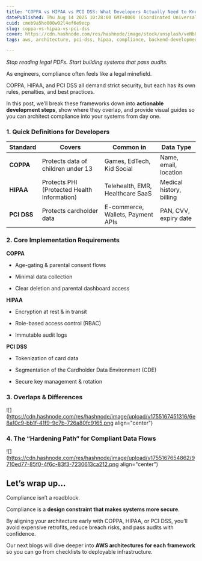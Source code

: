 ```yaml
---
title: "COPPA vs HIPAA vs PCI DSS: What Developers Actually Need to Know"
datePublished: Thu Aug 14 2025 10:28:00 GMT+0000 (Coordinated Universal Time)
cuid: cmeb9a5ho000w02l4ef6e9ecp
slug: coppa-vs-hipaa-vs-pci-dss
cover: https://cdn.hashnode.com/res/hashnode/image/stock/unsplash/veNb0DDegzE/upload/368652cc590f1cc66b7062c3480c3ec4.jpeg
tags: aws, architecture, pci-dss, hipaa, compliance, backend-developments, cloud-security, coppa

---
```


*Stop reading legal PDFs. Start building systems that pass audits.*

As engineers, compliance often feels like a legal minefield.

COPPA, HIPAA, and PCI DSS all demand strict security, but each has its own rules, penalties, and best practices.

In this post, we’ll break these frameworks down into **actionable development steps**, show where they overlap, and provide visual guides so you can architect compliance into your systems from day one.

### **1\. Quick Definitions for Developers**

| **Standard** | **Covers** | **Common in** | **Data Type** |
| --- | --- | --- | --- |
| **COPPA** | Protects data of children under 13 | Games, EdTech, Kid Social | Name, email, location |
| **HIPAA** | Protects PHI (Protected Health Information) | Telehealth, EMR, Healthcare SaaS | Medical history, billing |
| **PCI DSS** | Protects cardholder data | E-commerce, Wallets, Payment APIs | PAN, CVV, expiry date |

### **2\. Core Implementation Requirements**

**COPPA**

* Age-gating & parental consent flows
    
* Minimal data collection
    
* Clear deletion and parental dashboard access
    

**HIPAA**

* Encryption at rest & in transit
    
* Role-based access control (RBAC)
    
* Immutable audit logs
    

**PCI DSS**

* Tokenization of card data
    
* Segmentation of the Cardholder Data Environment (CDE)
    
* Secure key management & rotation
    

### **3\. Overlaps & Differences**

![](https://cdn.hashnode.com/res/hashnode/image/upload/v1755167451316/6e8a10c9-bb1f-41f9-9c7b-726a80fc9165.png align="center")

### **4\. The “Hardening Path” for Compliant Data Flows**

![](https://cdn.hashnode.com/res/hashnode/image/upload/v1755167654862/9710ed77-85f0-4f6c-83f3-7230613ca212.png align="center")

## **Let’s wrap up…**

Compliance isn’t a roadblock.

Compliance is a **design constraint that makes systems more secure**.

By aligning your architecture early with COPPA, HIPAA, or PCI DSS, you’ll avoid expensive retrofits, reduce breach risks, and pass audits with confidence.

Our next blogs will dive deeper into **AWS architectures for each framework** so you can go from checklists to deployable infrastructure.